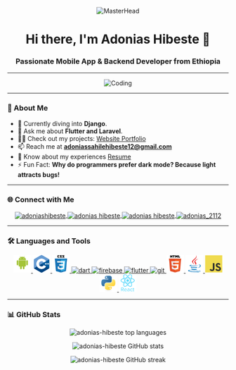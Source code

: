 <p align="center">
  <img src="https://1.bp.blogspot.com/-7A4WynwLsMw/XbBpCXG8fHI/AAAAAAAAMt4/uOa1bpLskYgrwGbllhSu2SDj_Mig8SXJQCLcBGAsYHQ/s1600/2000_600px.gif" alt="MasterHead">
</p>

<h1 align="center">Hi there, I'm Adonias Hibeste 👋</h1>
<h3 align="center">Passionate Mobile App & Backend Developer from Ethiopia</h3>

---

<p align="center">
  <img alt="Coding" width="400" src="https://media.licdn.com/dms/image/v2/D4E12AQGWZAOnLDRaQw/article-cover_image-shrink_720_1280/article-cover_image-shrink_720_1280/0/1656679844338?e=1736380800&v=beta&t=Kn92CP2enrFBh0dFztxNlSCEjgvM26UQAJwnl5H4uvo">
</p>

---

### 🚀 About Me
- 🌱 Currently diving into **Django**.
- 💬 Ask me about **Flutter and Laravel**.
- 👨‍💻 Check out my projects: [Website Portfolio](https://adonias-hibeste-website.vercel.app/)
- 📫 Reach me at **adoniassahilehibeste12@gmail.com**
- 📄 Know about my experiences [Resume](https://pdfupload.io/docs/ad6a8022)
- ⚡ Fun Fact: **Why do programmers prefer dark mode? Because light attracts bugs!**

---

### 🌐 Connect with Me
<p align="center">
  <a href="https://twitter.com/adoniashibeste" target="_blank">
    <img align="center" src="https://raw.githubusercontent.com/rahuldkjain/github-profile-readme-generator/master/src/images/icons/Social/twitter.svg" alt="adoniashibeste" height="30" width="40" />
  </a>
  <a href="[https://linkedin.com/in/adonias hibeste](https://www.linkedin.com/in/adonias-hibeste-277288237/)" target="_blank">
    <img align="center" src="https://raw.githubusercontent.com/rahuldkjain/github-profile-readme-generator/master/src/images/icons/Social/linked-in-alt.svg" alt="adonias hibeste" height="30" width="40" />
  </a>
  <a href="[https://www.facebook.com/adonias2112](https://www.facebook.com/adonias2112?mibextid=ZbWKwL)" target="_blank">
    <img align="center" src="https://raw.githubusercontent.com/rahuldkjain/github-profile-readme-generator/master/src/images/icons/Social/facebook.svg" alt="adonias hibeste" height="30" width="40" />
  </a>
  <a href="https://instagram.com/adonias_2112" target="_blank">
    <img align="center" src="https://raw.githubusercontent.com/rahuldkjain/github-profile-readme-generator/master/src/images/icons/Social/instagram.svg" alt="adonias_2112" height="30" width="40" />
  </a>
</p>

---

### 🛠️ Languages and Tools
<p align="center">
  <a href="https://developer.android.com" target="_blank">
    <img src="https://raw.githubusercontent.com/devicons/devicon/master/icons/android/android-original-wordmark.svg" alt="android" width="40" height="40"/>
  </a>
  <a href="https://www.w3schools.com/cpp/" target="_blank">
    <img src="https://raw.githubusercontent.com/devicons/devicon/master/icons/cplusplus/cplusplus-original.svg" alt="cplusplus" width="40" height="40"/>
  </a>
  <a href="https://www.w3schools.com/css/" target="_blank">
    <img src="https://raw.githubusercontent.com/devicons/devicon/master/icons/css3/css3-original-wordmark.svg" alt="css3" width="40" height="40"/>
  </a>
  <a href="https://dart.dev" target="_blank">
    <img src="https://www.vectorlogo.zone/logos/dartlang/dartlang-icon.svg" alt="dart" width="40" height="40"/>
  </a>
  <a href="https://firebase.google.com/" target="_blank">
    <img src="https://www.vectorlogo.zone/logos/firebase/firebase-icon.svg" alt="firebase" width="40" height="40"/>
  </a>
  <a href="https://flutter.dev" target="_blank">
    <img src="https://www.vectorlogo.zone/logos/flutterio/flutterio-icon.svg" alt="flutter" width="40" height="40"/>
  </a>
  <a href="https://git-scm.com/" target="_blank">
    <img src="https://www.vectorlogo.zone/logos/git-scm/git-scm-icon.svg" alt="git" width="40" height="40"/>
  </a>
  <a href="https://www.w3.org/html/" target="_blank">
    <img src="https://raw.githubusercontent.com/devicons/devicon/master/icons/html5/html5-original-wordmark.svg" alt="html5" width="40" height="40"/>
  </a>
  <a href="https://www.java.com" target="_blank">
    <img src="https://raw.githubusercontent.com/devicons/devicon/master/icons/java/java-original.svg" alt="java" width="40" height="40"/>
  </a>
  <a href="https://developer.mozilla.org/en-US/docs/Web/JavaScript" target="_blank">
    <img src="https://raw.githubusercontent.com/devicons/devicon/master/icons/javascript/javascript-original.svg" alt="javascript" width="40" height="40"/>
  </a>
  <a href="https://python.org" target="_blank">
    <img src="https://raw.githubusercontent.com/devicons/devicon/master/icons/python/python-original.svg" alt="python" width="40" height="40"/>
  </a>
  <a href="https://reactjs.org/" target="_blank">
    <img src="https://raw.githubusercontent.com/devicons/devicon/master/icons/react/react-original-wordmark.svg" alt="react" width="40" height="40"/>
  </a>
</p>

---

### 📊 GitHub Stats
<p align="center">
  <img src="https://github-readme-stats.vercel.app/api/top-langs?username=adonias-hibeste&show_icons=true&locale=en&layout=compact" alt="adonias-hibeste top languages" />
</p>

<p align="center">
  <img src="https://github-readme-stats.vercel.app/api?username=adonias-hibeste&show_icons=true&locale=en" alt="adonias-hibeste GitHub stats" />
</p>

<p align="center">
  <img src="https://github-readme-streak-stats.herokuapp.com/?user=adonias-hibeste&" alt="adonias-hibeste GitHub streak" />
</p>

